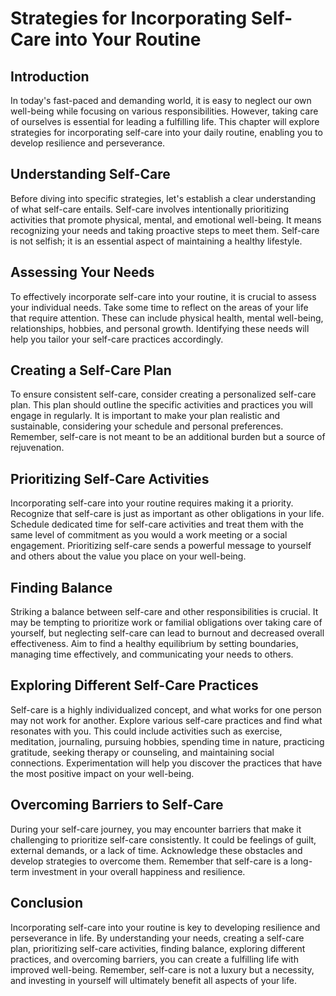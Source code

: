 # Strategies for Incorporating Self-Care into Your Routine

## Introduction

In today's fast-paced and demanding world, it is easy to neglect our own well-being while focusing on various responsibilities. However, taking care of ourselves is essential for leading a fulfilling life. This chapter will explore strategies for incorporating self-care into your daily routine, enabling you to develop resilience and perseverance.

## Understanding Self-Care

Before diving into specific strategies, let's establish a clear understanding of what self-care entails. Self-care involves intentionally prioritizing activities that promote physical, mental, and emotional well-being. It means recognizing your needs and taking proactive steps to meet them. Self-care is not selfish; it is an essential aspect of maintaining a healthy lifestyle.

## Assessing Your Needs

To effectively incorporate self-care into your routine, it is crucial to assess your individual needs. Take some time to reflect on the areas of your life that require attention. These can include physical health, mental well-being, relationships, hobbies, and personal growth. Identifying these needs will help you tailor your self-care practices accordingly.

## Creating a Self-Care Plan

To ensure consistent self-care, consider creating a personalized self-care plan. This plan should outline the specific activities and practices you will engage in regularly. It is important to make your plan realistic and sustainable, considering your schedule and personal preferences. Remember, self-care is not meant to be an additional burden but a source of rejuvenation.

## Prioritizing Self-Care Activities

Incorporating self-care into your routine requires making it a priority. Recognize that self-care is just as important as other obligations in your life. Schedule dedicated time for self-care activities and treat them with the same level of commitment as you would a work meeting or a social engagement. Prioritizing self-care sends a powerful message to yourself and others about the value you place on your well-being.

## Finding Balance

Striking a balance between self-care and other responsibilities is crucial. It may be tempting to prioritize work or familial obligations over taking care of yourself, but neglecting self-care can lead to burnout and decreased overall effectiveness. Aim to find a healthy equilibrium by setting boundaries, managing time effectively, and communicating your needs to others.

## Exploring Different Self-Care Practices

Self-care is a highly individualized concept, and what works for one person may not work for another. Explore various self-care practices and find what resonates with you. This could include activities such as exercise, meditation, journaling, pursuing hobbies, spending time in nature, practicing gratitude, seeking therapy or counseling, and maintaining social connections. Experimentation will help you discover the practices that have the most positive impact on your well-being.

## Overcoming Barriers to Self-Care

During your self-care journey, you may encounter barriers that make it challenging to prioritize self-care consistently. It could be feelings of guilt, external demands, or a lack of time. Acknowledge these obstacles and develop strategies to overcome them. Remember that self-care is a long-term investment in your overall happiness and resilience.

## Conclusion

Incorporating self-care into your routine is key to developing resilience and perseverance in life. By understanding your needs, creating a self-care plan, prioritizing self-care activities, finding balance, exploring different practices, and overcoming barriers, you can create a fulfilling life with improved well-being. Remember, self-care is not a luxury but a necessity, and investing in yourself will ultimately benefit all aspects of your life.

